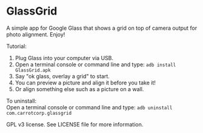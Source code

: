 GlassGrid
=========

A simple app for Google Glass that shows a grid on top of camera output for photo alignment. Enjoy!

Tutorial:  
1. Plug Glass into your computer via USB.  
2. Open a terminal console or command line and type: ```adb install GlassGrid.apk```  
3. Say "ok glass, overlay a grid" to start.   
4. You can preview a picture and align it before you take it!   
5. Or align something else such as a picture on a wall.   

To uninstall:  
Open a terminal console or command line and type: ```adb uninstall com.carrotcorp.glassgrid```

GPL v3 license. See LICENSE file for more information.
